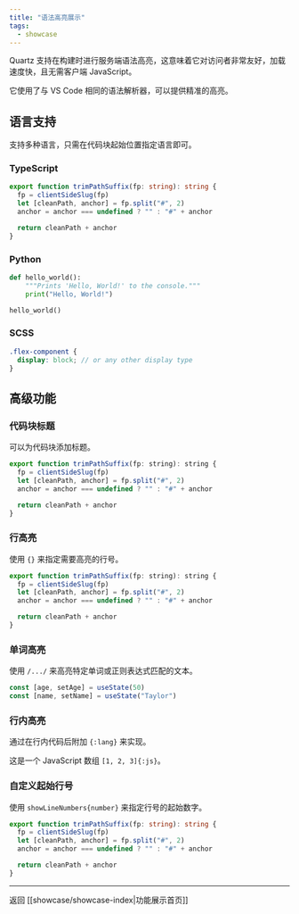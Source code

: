 ```yaml
---
title: "语法高亮展示"
tags:
  - showcase
---
```


Quartz 支持在构建时进行服务端语法高亮，这意味着它对访问者非常友好，加载速度快，且无需客户端 JavaScript。

它使用了与 VS Code 相同的语法解析器，可以提供精准的高亮。

## 语言支持

支持多种语言，只需在代码块起始位置指定语言即可。

### TypeScript
````typescript
export function trimPathSuffix(fp: string): string {
  fp = clientSideSlug(fp)
  let [cleanPath, anchor] = fp.split("#", 2)
  anchor = anchor === undefined ? "" : "#" + anchor

  return cleanPath + anchor
}
````

### Python
````python
def hello_world():
    """Prints 'Hello, World!' to the console."""
    print("Hello, World!")

hello_world()
````

### SCSS
````scss
.flex-component {
  display: block; // or any other display type
}
````

## 高级功能

### 代码块标题
可以为代码块添加标题。
````js title="quartz/path.ts"
export function trimPathSuffix(fp: string): string {
  fp = clientSideSlug(fp)
  let [cleanPath, anchor] = fp.split("#", 2)
  anchor = anchor === undefined ? "" : "#" + anchor

  return cleanPath + anchor
}
````

### 行高亮
使用 `{}` 来指定需要高亮的行号。
````js {2-3,6}
export function trimPathSuffix(fp: string): string {
  fp = clientSideSlug(fp)
  let [cleanPath, anchor] = fp.split("#", 2)
  anchor = anchor === undefined ? "" : "#" + anchor

  return cleanPath + anchor
}
````

### 单词高亮
使用 `/.../` 来高亮特定单词或正则表达式匹配的文本。
````js /useState/
const [age, setAge] = useState(50)
const [name, setName] = useState("Taylor")
````

### 行内高亮
通过在行内代码后附加 `{:lang}` 来实现。

这是一个 JavaScript 数组 `[1, 2, 3]{:js}`。

### 自定义起始行号
使用 `showLineNumbers{number}` 来指定行号的起始数字。

````ts showLineNumbers{20}
export function trimPathSuffix(fp: string): string {
  fp = clientSideSlug(fp)
  let [cleanPath, anchor] = fp.split("#", 2)
  anchor = anchor === undefined ? "" : "#" + anchor

  return cleanPath + anchor
}
````
---
返回 [[showcase/showcase-index|功能展示首页]] 